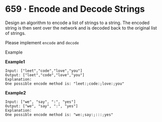 # 659 · Encode and Decode Strings

Design an algorithm to encode a list of strings to a string. The encoded string
is then sent over the network and is decoded back to the original list of
strings.

Please implement `encode` and `decode`

Example

**Example1**

```
Input: ["leet","code","love","you"]
Output: ["leet","code","love","you"]
Explanation:
One possible encode method is: "leet:;code:;love:;you"
```

**Example2**

```
Input: ["we", "say", ":", "yes"]
Output: ["we", "say", ":", "yes"]
Explanation:
One possible encode method is: "we:;say:;:::;yes"
```
